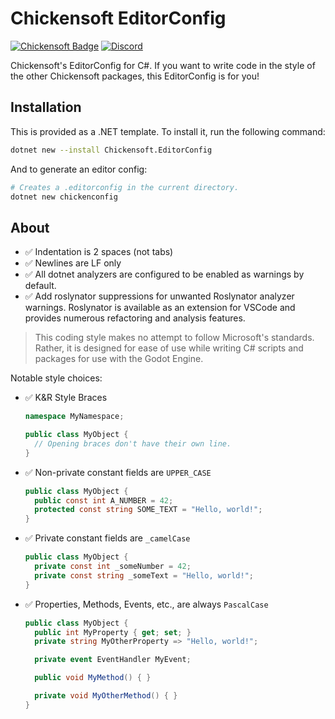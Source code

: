 # Chickensoft EditorConfig

[![Chickensoft Badge][chickensoft-badge]][chickensoft-website] [![Discord](https://img.shields.io/badge/Chickensoft%20Discord-%237289DA.svg?style=flat&logo=discord&logoColor=white)][discord]

Chickensoft's EditorConfig for C#. If you want to write code in the style of the other Chickensoft packages, this EditorConfig is for you!

## Installation

This is provided as a .NET template. To install it, run the following command:

```sh
dotnet new --install Chickensoft.EditorConfig
```

And to generate an editor config:

```sh
# Creates a .editorconfig in the current directory.
dotnet new chickenconfig
```

## About

- ✅ Indentation is 2 spaces (not tabs)
- ✅ Newlines are LF only
- ✅ All dotnet analyzers are configured to be enabled as warnings by default.
- ✅ Add roslynator suppressions for unwanted Roslynator analyzer warnings. Roslynator is available as an extension for VSCode and provides numerous refactoring and analysis features.

> This coding style makes no attempt to follow Microsoft's standards. Rather, it is designed for ease of use while writing C# scripts and packages for use with the Godot Engine.

Notable style choices:

- ✅ K&R Style Braces

  ```csharp
  namespace MyNamespace;

  public class MyObject {
    // Opening braces don't have their own line.
  }
  ```

- ✅ Non-private constant fields are `UPPER_CASE`

  ```csharp
  public class MyObject {
    public const int A_NUMBER = 42;
    protected const string SOME_TEXT = "Hello, world!";
  }
  ```

- ✅ Private constant fields are `_camelCase`

  ```csharp
  public class MyObject {
    private const int _someNumber = 42;
    private const string _someText = "Hello, world!";
  }
  ```

- ✅ Properties, Methods, Events, etc., are always `PascalCase`

  ```csharp
  public class MyObject {
    public int MyProperty { get; set; }
    private string MyOtherProperty => "Hello, world!";

    private event EventHandler MyEvent;

    public void MyMethod() { }

    private void MyOtherMethod() { }
  }
  ```

<!-- Links -->

<!-- Header -->
[chickensoft-badge]: https://chickensoft.games/images/chickensoft/chickensoft_badge.svg
[chickensoft-website]: https://chickensoft.games
[discord]: https://discord.gg/gSjaPgMmYW
